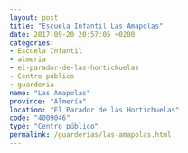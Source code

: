 ```yaml
---
layout: post
title: "Escuela Infantil Las Amapolas"
date: 2017-09-20 20:57:05 +0200
categories:
- Escuela Infantil
- almeria
- el-parador-de-las-hortichuelas
- Centro público
- guarderia
name: "Las Amapolas"
province: "Almería"
location: "El Parador de las Hortichuelas"
code: "4009046"
type: "Centro público"
permalink: /guarderias/las-amapolas.html
---
```

